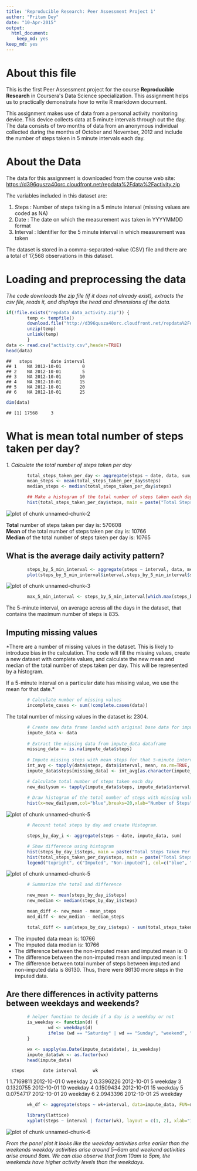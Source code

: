 ```yaml
---
title: 'Reproducible Research: Peer Assessment Project 1'
author: "Pritam Dey"
date: "10-Apr-2015"
output:
  html_document:
    keep_md: yes
keep_md: yes
---
```

# About this file
This is the first Peer Assessment project for the course **Reproducible Research** in Coursera's Data Science specialization. This assignment helps us to practically demonstrate how to write R markdown document.

This assignment makes use of data from a personal activity monitoring device. This device collects data at 5 minute intervals through out the day. The data consists of two months of data from an anonymous individual collected during the months of October and November, 2012 and include the number of steps taken in 5 minute intervals each day.

# About the Data

The data for this assignment is downloaded from the course web site: https://d396qusza40orc.cloudfront.net/repdata%2Fdata%2Factivity.zip
        
The variables included in this dataset are:

1. Steps        : Number of steps taking in a 5 minute interval (missing values are coded as NA)
2. Date         : The date on which the measurement was taken in YYYYMMDD format
3. Interval     : Identifier for the 5 minute interval in which measurement was taken

The dataset is stored in a comma-separated-value (CSV) file and there are a total of 17,568 observations in this dataset.

# Loading and preprocessing the data

*The code downloads the zip file (if it does not already exist), extracts the csv file, reads it, and displays the head and dimensions of the data.*


```r
if(!file.exists("repdata_data_activity.zip")) {
        temp <- tempfile()
        download.file("http://d396qusza40orc.cloudfront.net/repdata%2Fdata%2Factivity.zip",temp)
        unzip(temp)
        unlink(temp)
        }
data <- read.csv("activity.csv",header=TRUE)
head(data)
```

```
##   steps       date interval
## 1    NA 2012-10-01        0
## 2    NA 2012-10-01        5
## 3    NA 2012-10-01       10
## 4    NA 2012-10-01       15
## 5    NA 2012-10-01       20
## 6    NA 2012-10-01       25
```

```r
dim(data)
```

```
## [1] 17568     3
```

# What is mean total number of steps taken per day?

*1. Calculate the total number of steps taken per day* 


```r
        total_steps_taken_per_day <- aggregate(steps ~ date, data, sum, na.rm=TRUE)
        mean_steps <- mean(total_steps_taken_per_day$steps)
        median_steps <- median(total_steps_taken_per_day$steps)

        ## Make a histogram of the total number of steps taken each day
        hist(total_steps_taken_per_day$steps, main = paste("Total Steps Taken Per Day"), col ="blue", xlab="Number of Steps")
```

![plot of chunk unnamed-chunk-2](figure/unnamed-chunk-2-1.png) 

**Total** number of steps taken per day is: 570608  
**Mean** of the total number of steps taken per day is: 10766  
**Median** of the total number of steps taken per day is: 10765

## What is the average daily activity pattern?


```r
        steps_by_5_min_interval <- aggregate(steps ~ interval, data, mean)
        plot(steps_by_5_min_interval$interval,steps_by_5_min_interval$steps, type="l", xlab="5-minute Interval", ylab="Average Number of Steps Taken",main="Average Number of Steps Taken Per Day by Interval")
```

![plot of chunk unnamed-chunk-3](figure/unnamed-chunk-3-1.png) 

```r
        max_5_min_interval <- steps_by_5_min_interval[which.max(steps_by_5_min_interval$steps),1]
```
The 5-minute interval, on average across all the days in the dataset, that contains the maximum number of steps is 835.

## Imputing missing values

*There are a number of missing values in the dataset. This is likely to introduce bias in the
calculation. The code will fill the missing values, create a new dataset with complete values,
and calculate the new mean and median of the total number of steps taken per day. This will be 
represented by a histogram.  

If a 5-minute interval on a particular date has missing value, we use the mean for that date.*


```r
        # Calculate number of missing values
        incomplete_cases <- sum(!complete.cases(data))
```

The total number of missing values in the dataset is: 2304.


```r
        # Create new data frame loaded with original base data for imputation
        impute_data <- data
        
        # Extract the missing data from impute_data dataframe
        missing_data <- is.na(impute_data$steps)
        
        # Impute missing steps with mean steps for that 5-minute interval
        int_avg <- tapply(data$steps, data$interval, mean, na.rm=TRUE, simplify=T)
        impute_data$steps[missing_data] <- int_avg[as.character(impute_data$interval[missing_data])]

        # Calculate total number of steps taken each day
        new_dailysum <- tapply(impute_data$steps, impute_data$interval, sum, na.rm=TRUE, simplify=T)
        
        # Draw histogram of the total number of steps with missing values imputed
        hist(x=new_dailysum,col="blue",breaks=20,xlab="Number of Steps",ylab="Frequency",main="Total Steps Taken Per Day (with missing data imputed)")
```

![plot of chunk unnamed-chunk-5](figure/unnamed-chunk-5-1.png) 

```r
        # Recount total steps by day and create Histogram. 

        steps_by_day_i <- aggregate(steps ~ date, impute_data, sum)

        # Show difference using histogram
        hist(steps_by_day_i$steps, main = paste("Total Steps Taken Per Day"), col="blue", xlab="Number of Steps")
        hist(total_steps_taken_per_day$steps, main = paste("Total Steps Taken Per Day"), col ="red", xlab="Number of Steps", add=T)
        legend("topright", c("Imputed", "Non-imputed"), col=c("blue", "red"), lwd=10)
```

![plot of chunk unnamed-chunk-5](figure/unnamed-chunk-5-2.png) 

```r
        # Summarize the total and difference

        new_mean <- mean(steps_by_day_i$steps)
        new_median <- median(steps_by_day_i$steps)

        mean_diff <- new_mean - mean_steps
        med_diff <- new_median - median_steps

        total_diff <- sum(steps_by_day_i$steps) - sum(total_steps_taken_per_day$steps)
```

* The imputed data mean is: 10766
* The imputed data median is: 10766
* The difference between the non-imputed mean and imputed mean is: 0
* The difference between the non-imputed mean and imputed mean is: 1
* The difference between total number of steps between imputed and non-imputed data is 86130. Thus, there were 86130 more steps in the imputed data.

## Are there differences in activity patterns between weekdays and weekends?


```r
        # helper function to decide if a day is a weekday or not
        is_weekday <- function(d) {
                wd <- weekdays(d)
                ifelse (wd == "Saturday" | wd == "Sunday", "weekend", "weekday")
        }

        wx <- sapply(as.Date(impute_data$date), is_weekday)
        impute_data$wk <- as.factor(wx)
        head(impute_data)
```

      steps       date interval      wk
1 1.7169811 2012-10-01        0 weekday
2 0.3396226 2012-10-01        5 weekday
3 0.1320755 2012-10-01       10 weekday
4 0.1509434 2012-10-01       15 weekday
5 0.0754717 2012-10-01       20 weekday
6 2.0943396 2012-10-01       25 weekday

```r
        wk_df <- aggregate(steps ~ wk+interval, data=impute_data, FUN=mean)

        library(lattice)
        xyplot(steps ~ interval | factor(wk), layout = c(1, 2), xlab="Interval", ylab="Number of         steps", type="l", lty=1, data=wk_df)  
```

![plot of chunk unnamed-chunk-6](figure/unnamed-chunk-6-1.png) 

*From the panel plot it looks like the weekday activities arise earlier than the weekends weekday
activities arise around 5~6am and weekend activities arise around 8am. We can
also observe that from 10am to 5pm, the weekends have higher activity levels than the
weekdays.*


